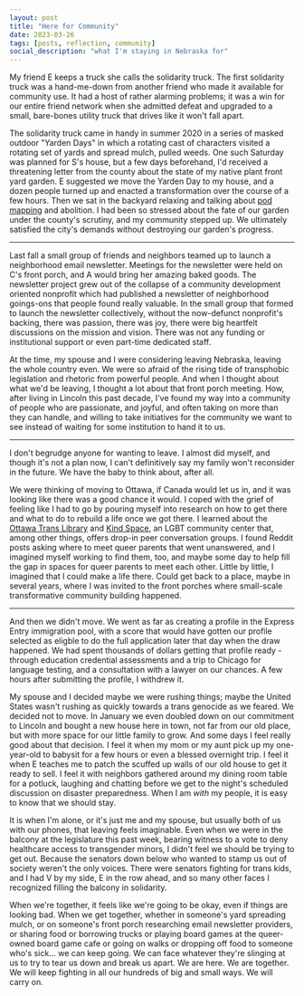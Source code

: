 ```yaml
---
layout: post
title: "Here for Community"
date: 2023-03-26
tags: [posts, reflection, community]
social_description: "what I'm staying in Nebraska for"
---
```


My friend E keeps a truck she calls the solidarity truck. The first solidarity truck was a hand-me-down from another friend who made it available for community use. It had a host of rather alarming problems; it was a win for our entire friend network when she admitted defeat and upgraded to a small, bare-bones utility truck that drives like it won't fall apart. 

The solidarity truck came in handy in summer 2020 in a series of masked outdoor "Yarden Days" in which a rotating cast of characters visited a rotating set of yards and spread mulch, pulled weeds. One such Saturday was planned for S's house, but a few days beforehand, I'd received a threatening letter from the county about the state of my native plant front yard garden. E suggested we move the Yarden Day to my house, and a dozen people turned up and enacted a transformation over the course of a few hours. Then we sat in the backyard relaxing and talking about [pod mapping](https://batjc.wordpress.com/resources/pods-and-pod-mapping-worksheet/) and abolition. I had been so stressed about the fate of our garden under the county's scrutiny, and my community stepped up. We ultimately satisfied the city's demands without destroying our garden's progress. 

<hr/>

Last fall a small group of friends and neighbors teamed up to launch a neighborhood email newsletter. Meetings for the newsletter were held on C's front porch, and A would bring her amazing baked goods. The newsletter project grew out of the collapse of a community development oriented nonprofit which had published a newsletter of neighborhood goings-ons that people found really valuable. In the small group that formed to launch the newsletter collectively, without the now-defunct nonprofit's backing, there was passion, there was joy, there were big heartfelt discussions on the mission and vision. There was not any funding or institutional support or even part-time dedicated staff.

At the time, my spouse and I were considering leaving Nebraska, leaving the whole country even. We were so afraid of the rising tide of transphobic legislation and rhetoric from powerful people. And when I thought about what we'd be leaving, I thought a lot about that front porch meeting. How, after living in Lincoln this past decade, I've found my way into a community of people who are passionate, and joyful, and often taking on more than they can handle, and willing to take initiatives for the community we want to see instead of waiting for some institution to hand it to us.

<hr/>

I don't begrudge anyone for wanting to leave. I almost did myself, and though it's not a plan now, I can't definitively say my family won't reconsider in the future. We have the baby to think about, after all. 

We were thinking of moving to Ottawa, if Canada would let us in, and it was looking like there was a good chance it would. I coped with the grief of feeling like I had to go by pouring myself into research on how to get there and what to do to rebuild a life once we got there. I learned about the [Ottawa Trans Library](https://ottawatranslibrary.ca/) and [Kind Space](https://www.kindspace.ca/), an LGBT community center that, among other things, offers drop-in peer conversation groups. I found Reddit posts asking where to meet queer parents that went unanswered, and I imagined myself working to find them, too, and maybe some day to help fill the gap in spaces for queer parents to meet each other. Little by little, I imagined that I could make a life there. Could get back to a place, maybe in several years, where I was invited to the front porches where small-scale transformative community building happened. 

<hr/>

And then we didn't move. We went as far as creating a profile in the Express Entry immigration pool, with a score that would have gotten our profile selected as eligble to do the full application later that day when the draw happened. We had spent thousands of dollars getting that profile ready - through education credential assessments and a trip to Chicago for language testing, and a consultation with a lawyer on our chances. A few hours after submitting the profile, I withdrew it. 

My spouse and I decided maybe we were rushing things; maybe the United States wasn't rushing as quickly towards a trans genocide as we feared. We decided not to move. In January we even doubled down on our commitment to Lincoln and bought a new house here in town, not far from our old place, but with more space for our little family to grow. And some days I feel really good about that decision. I feel it when my mom or my aunt pick up my one-year-old to babysit for a few hours or even a blessed overnight trip. I feel it when E teaches me to patch the scuffed up walls of our old house to get it ready to sell. I feel it with neighbors gathered around my dining room table for a potluck, laughing and chatting before we get to the night's scheduled discussion on disaster preparedness. When I am _with_ my people, it is easy to know that we should stay.

It is when I'm alone, or it's just me and my spouse, but usually both of us with our phones, that leaving feels imaginable. Even when we were in the balcony at the legislature this past week, bearing witness to a vote to deny healthcare access to transgender minors, I didn't feel we should be trying to get out. Because the senators down below who wanted to stamp us out of society weren't the only voices. There were senators fighting for trans kids, and I had V by my side, E in the row ahead, and so many other faces I recognized filling the balcony in solidarity. 

When we're together, it feels like we're going to be okay, even if things are looking bad. When we get together, whether in someone's yard spreading mulch, or on someone's front porch researching email newsletter providers, or sharing food or borrowing trucks or playing board games at the queer-owned board game cafe or going on walks or dropping off food to someone who's sick... we can keep going. We can face whatever they're slinging at us to try to tear us down and break us apart. We are here. We are together. We will keep fighting in all our hundreds of big and small ways. We will carry on. 



